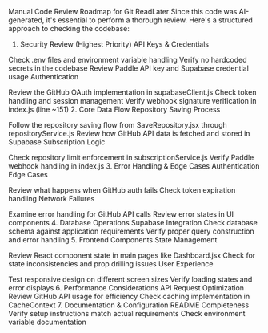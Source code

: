 Manual Code Review Roadmap for Git ReadLater
Since this code was AI-generated, it's essential to perform a thorough review. Here's a structured approach to checking the codebase:

1. Security Review (Highest Priority)
API Keys & Credentials

Check .env files and environment variable handling
Verify no hardcoded secrets in the codebase
Review Paddle API key and Supabase credential usage
Authentication

Review the GitHub OAuth implementation in supabaseClient.js
Check token handling and session management
Verify webhook signature verification in index.js (line ~151)
2. Core Data Flow
Repository Saving Process

Follow the repository saving flow from SaveRepository.jsx through repositoryService.js
Review how GitHub API data is fetched and stored in Supabase
Subscription Logic

Check repository limit enforcement in subscriptionService.js
Verify Paddle webhook handling in index.js
3. Error Handling & Edge Cases
Authentication Edge Cases

Review what happens when GitHub auth fails
Check token expiration handling
Network Failures

Examine error handling for GitHub API calls
Review error states in UI components
4. Database Operations
Supabase Integration
Check database schema against application requirements
Verify proper query construction and error handling
5. Frontend Components
State Management

Review React component state in main pages like Dashboard.jsx
Check for state inconsistencies and prop drilling issues
User Experience

Test responsive design on different screen sizes
Verify loading states and error displays
6. Performance Considerations
API Request Optimization
Review GitHub API usage for efficiency
Check caching implementation in CacheContext
7. Documentation & Configuration
README Completeness
Verify setup instructions match actual requirements
Check environment variable documentation
